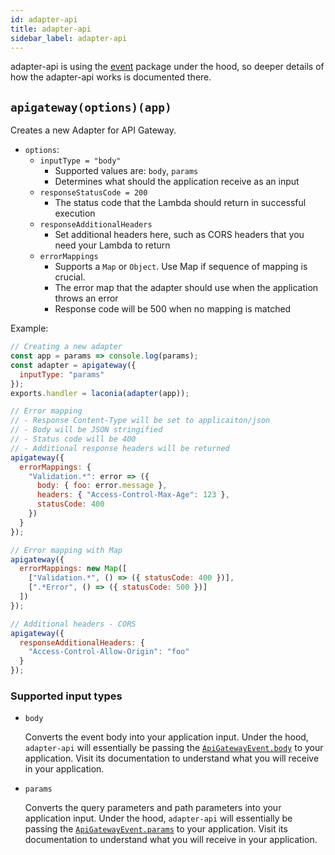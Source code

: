 ```yaml
---
id: adapter-api
title: adapter-api
sidebar_label: adapter-api
---
```


adapter-api is using the [event](api/event.md) package under the hood, so deeper
details of how the adapter-api works is documented there.

## `apigateway(options)(app)`

Creates a new Adapter for API Gateway.

- `options`:
  - `inputType = "body"`
    - Supported values are: `body`, `params`
    - Determines what should the application receive as an input
  - `responseStatusCode = 200`
    - The status code that the Lambda should return in successful execution
  - `responseAdditionalHeaders`
    - Set additional headers here, such as CORS headers that you need your
      Lambda to return
  - `errorMappings`
    - Supports a `Map` or `Object`. Use Map if sequence of mapping is crucial.
    - The error map that the adapter should use when the application throws an
      error
    - Response code will be 500 when no mapping is matched

Example:

```js
// Creating a new adapter
const app = params => console.log(params);
const adapter = apigateway({
  inputType: "params"
});
exports.handler = laconia(adapter(app));

// Error mapping
// - Response Content-Type will be set to applicaiton/json
// - Body will be JSON stringified
// - Status code will be 400
// - Additional response headers will be returned
apigateway({
  errorMappings: {
    "Validation.*": error => ({
      body: { foo: error.message },
      headers: { "Access-Control-Max-Age": 123 },
      statusCode: 400
    })
  }
});

// Error mapping with Map
apigateway({
  errorMappings: new Map([
    ["Validation.*", () => ({ statusCode: 400 })],
    [".*Error", () => ({ statusCode: 500 })]
  ])
});

// Additional headers - CORS
apigateway({
  responseAdditionalHeaders: {
    "Access-Control-Allow-Origin": "foo"
  }
});
```

### Supported input types

- `body`

  Converts the event body into your application input. Under the hood,
  `adapter-api` will essentially be passing the
  [`ApiGatewayEvent.body`](api/event.md) to your application. Visit its
  documentation to understand what you will receive in your application.

- `params`

  Converts the query parameters and path parameters into your application input.
  Under the hood, `adapter-api` will essentially be passing the
  [`ApiGatewayEvent.params`](api/event.md) to your application. Visit its
  documentation to understand what you will receive in your application.
